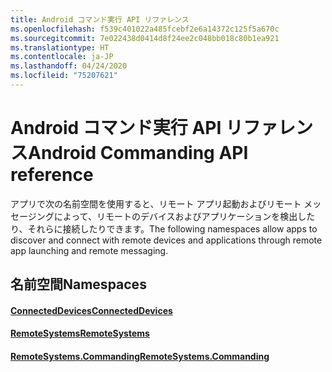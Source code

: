 ```yaml
---
title: Android コマンド実行 API リファレンス
ms.openlocfilehash: f539c401022a485fcebf2e6a14372c125f5a670c
ms.sourcegitcommit: 7e022438d0414d8f24ee2c048bb018c80b1ea921
ms.translationtype: HT
ms.contentlocale: ja-JP
ms.lasthandoff: 04/24/2020
ms.locfileid: "75207621"
---
```

# <a name="android-commanding-api-reference"></a><span data-ttu-id="209e6-102">Android コマンド実行 API リファレンス</span><span class="sxs-lookup"><span data-stu-id="209e6-102">Android Commanding API reference</span></span>

<span data-ttu-id="209e6-103">アプリで次の名前空間を使用すると、リモート アプリ起動およびリモート メッセージングによって、リモートのデバイスおよびアプリケーションを検出したり、それらに接続したりできます。</span><span class="sxs-lookup"><span data-stu-id="209e6-103">The following namespaces allow apps to discover and connect with remote devices and applications through remote app launching and remote messaging.</span></span>

## <a name="namespaces"></a><span data-ttu-id="209e6-104">名前空間</span><span class="sxs-lookup"><span data-stu-id="209e6-104">Namespaces</span></span>

#### <a name="connecteddevices"></a>[<span data-ttu-id="209e6-105">ConnectedDevices</span><span class="sxs-lookup"><span data-stu-id="209e6-105">ConnectedDevices</span></span>](https://docs.microsoft.com/java/api/com.microsoft.connecteddevices)
#### <a name="remotesystems"></a>[<span data-ttu-id="209e6-106">RemoteSystems</span><span class="sxs-lookup"><span data-stu-id="209e6-106">RemoteSystems</span></span>](https://docs.microsoft.com/java/api/com.microsoft.connecteddevices.remotesystems)
#### <a name="remotesystemscommanding"></a>[<span data-ttu-id="209e6-107">RemoteSystems.Commanding</span><span class="sxs-lookup"><span data-stu-id="209e6-107">RemoteSystems.Commanding</span></span>](https://docs.microsoft.com/java/api/com.microsoft.connecteddevices.remotesystems.commanding)
